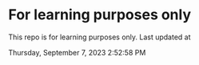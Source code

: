 # For learning purposes only
This repo is for learning purposes only.
Last updated at

Thursday, September 7, 2023 2:52:58 PM

